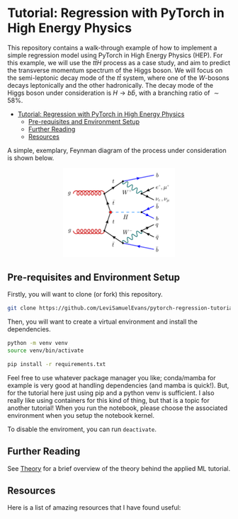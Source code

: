 # Tutorial: Regression with PyTorch in High Energy Physics

This repository contains a walk-through example of how to implement a simple regression model using PyTorch in High Energy Physics (HEP). For this example, we will use the $t\bar{t}H$ process as a case study, and aim to predict the transverse momentum spectrum of the Higgs boson. We will focus on the semi-leptonic decay mode of the $t\bar{t}$ system, where one of the $W$-bosons decays leptonically and the other hadronically. The decay mode of the Higgs boson under consideration is $H \to b\bar{b}$, with a branching ratio of $\sim 58\%$.

- [Tutorial: Regression with PyTorch in High Energy Physics](#tutorial-regression-with-pytorch-in-high-energy-physics)
  - [Pre-requisites and Environment Setup](#pre-requisites-and-environment-setup)
  - [Further Reading](#further-reading)
  - [Resources](#resources)

A simple, exemplary, Feynman diagram of the process under consideration is shown below.

<div style="text-align: center">
  <img src=".assets/ttH-1l-tchan.png" alt="Feynman diagram" width="50%">
</div>

## Pre-requisites and Environment Setup

Firstly, you will want to clone (or fork) this repository.

```bash
git clone https://github.com/LeviSamuelEvans/pytorch-regression-tutorial.git
```

Then, you will want to create a virtual environment and install the dependencies.

```bash
python -m venv venv
source venv/bin/activate
```

```bash
pip install -r requirements.txt
```

Feel free to use whatever package manager you like; conda/mamba for example is very good at handling dependencies (and mamba is quick!). But, for the tutorial here just using pip and a python venv is sufficient. I also really like using containers for this kind of thing, but that is a topic for another tutorial! When you run the notebook, please choose the associated environment when you setup the notebook kernel.

To disable the enviroment, you can run `deactivate`.

## Further Reading
See [Theory](./tutorial/theory.md) for a brief overview of the theory behind the applied ML tutorial.

## Resources
Here is a list of amazing resources that I have found useful: